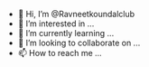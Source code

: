 - 👋 Hi, I’m @Ravneetkoundalclub
- 👀 I’m interested in ...
- 🌱 I’m currently learning ...
- 💞️ I’m looking to collaborate on ...
- 📫 How to reach me ...

<!---
Ravneetkoundalclub/Ravneetkoundalclub is a ✨ special ✨ repository because its `README.md` (this file) appears on your GitHub profile.
You can click the Preview link to take a look at your changes.
--->
